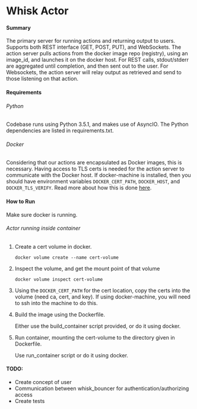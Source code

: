# Whisk Actor
#### Summary
The primary server for running actions and returning output to users. Supports both REST interface (GET, POST, PUT), and WebSockets. The action server pulls actions from the docker image repo (registry), using an image_id, and launches it on the docker host. For REST calls, stdout/stderr are aggregated until completion, and then sent out to the user. For Websockets, the action server will relay output as retrieved and send to those listening on that action.


#### Requirements
###### Python
Codebase runs using Python 3.5.1, and makes use of AsyncIO. The Python dependencies are listed in requirements.txt.

###### Docker
Considering that our actions are encapsulated as Docker images, this is necessary. Having access to TLS certs is needed for the action server to communicate with the Docker host. If docker-machine is installed, then you should have environment variables `DOCKER_CERT_PATH`, `DOCKER_HOST`, and `DOCKER_TLS_VERIFY`. Read more about how this is done [here](https://docker-py.readthedocs.org/en/stable/machine/).


#### How to Run
Make sure docker is running.

###### Actor running inside container
1. Create a cert volume in docker.

    `docker volume create --name cert-volume`

2. Inspect the volume, and get the mount point of that volume

    `docker volume inspect cert-volume`

3. Using the `DOCKER_CERT_PATH` for the cert location, copy the certs into the volume (need ca, cert, and key). If using docker-machine, you will need to ssh into the machine to do this.

4. Build the image using the Dockerfile.

    Either use the build_container script provided, or do it using docker.

5. Run container, mounting the cert-volume to the  directory given in Dockerfile.

    Use run_container script or do it using docker.




#### TODO:
* Create concept of user
* Communication between whisk_bouncer for authentication/authorizing access
* Create tests
